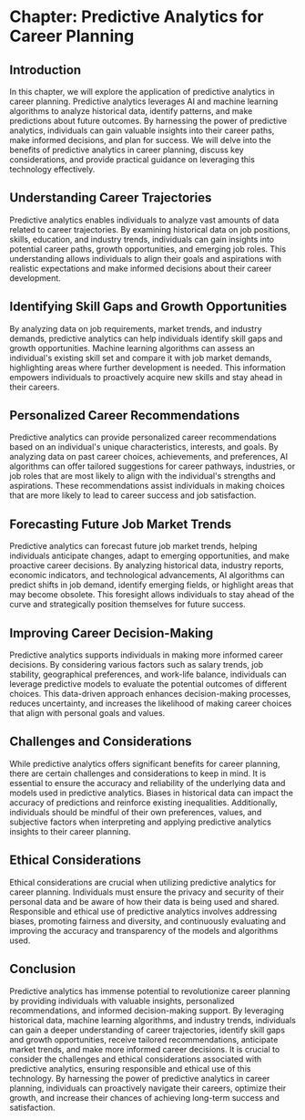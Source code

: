 Chapter: Predictive Analytics for Career Planning
=================================================

Introduction
------------

In this chapter, we will explore the application of predictive analytics in career planning. Predictive analytics leverages AI and machine learning algorithms to analyze historical data, identify patterns, and make predictions about future outcomes. By harnessing the power of predictive analytics, individuals can gain valuable insights into their career paths, make informed decisions, and plan for success. We will delve into the benefits of predictive analytics in career planning, discuss key considerations, and provide practical guidance on leveraging this technology effectively.

Understanding Career Trajectories
---------------------------------

Predictive analytics enables individuals to analyze vast amounts of data related to career trajectories. By examining historical data on job positions, skills, education, and industry trends, individuals can gain insights into potential career paths, growth opportunities, and emerging job roles. This understanding allows individuals to align their goals and aspirations with realistic expectations and make informed decisions about their career development.

Identifying Skill Gaps and Growth Opportunities
-----------------------------------------------

By analyzing data on job requirements, market trends, and industry demands, predictive analytics can help individuals identify skill gaps and growth opportunities. Machine learning algorithms can assess an individual's existing skill set and compare it with job market demands, highlighting areas where further development is needed. This information empowers individuals to proactively acquire new skills and stay ahead in their careers.

Personalized Career Recommendations
-----------------------------------

Predictive analytics can provide personalized career recommendations based on an individual's unique characteristics, interests, and goals. By analyzing data on past career choices, achievements, and preferences, AI algorithms can offer tailored suggestions for career pathways, industries, or job roles that are most likely to align with the individual's strengths and aspirations. These recommendations assist individuals in making choices that are more likely to lead to career success and job satisfaction.

Forecasting Future Job Market Trends
------------------------------------

Predictive analytics can forecast future job market trends, helping individuals anticipate changes, adapt to emerging opportunities, and make proactive career decisions. By analyzing historical data, industry reports, economic indicators, and technological advancements, AI algorithms can predict shifts in job demand, identify emerging fields, or highlight areas that may become obsolete. This foresight allows individuals to stay ahead of the curve and strategically position themselves for future success.

Improving Career Decision-Making
--------------------------------

Predictive analytics supports individuals in making more informed career decisions. By considering various factors such as salary trends, job stability, geographical preferences, and work-life balance, individuals can leverage predictive models to evaluate the potential outcomes of different choices. This data-driven approach enhances decision-making processes, reduces uncertainty, and increases the likelihood of making career choices that align with personal goals and values.

Challenges and Considerations
-----------------------------

While predictive analytics offers significant benefits for career planning, there are certain challenges and considerations to keep in mind. It is essential to ensure the accuracy and reliability of the underlying data and models used in predictive analytics. Biases in historical data can impact the accuracy of predictions and reinforce existing inequalities. Additionally, individuals should be mindful of their own preferences, values, and subjective factors when interpreting and applying predictive analytics insights to their career planning.

Ethical Considerations
----------------------

Ethical considerations are crucial when utilizing predictive analytics for career planning. Individuals must ensure the privacy and security of their personal data and be aware of how their data is being used and shared. Responsible and ethical use of predictive analytics involves addressing biases, promoting fairness and diversity, and continuously evaluating and improving the accuracy and transparency of the models and algorithms used.

Conclusion
----------

Predictive analytics has immense potential to revolutionize career planning by providing individuals with valuable insights, personalized recommendations, and informed decision-making support. By leveraging historical data, machine learning algorithms, and industry trends, individuals can gain a deeper understanding of career trajectories, identify skill gaps and growth opportunities, receive tailored recommendations, anticipate market trends, and make more informed career decisions. It is crucial to consider the challenges and ethical considerations associated with predictive analytics, ensuring responsible and ethical use of this technology. By harnessing the power of predictive analytics in career planning, individuals can proactively navigate their careers, optimize their growth, and increase their chances of achieving long-term success and satisfaction.

